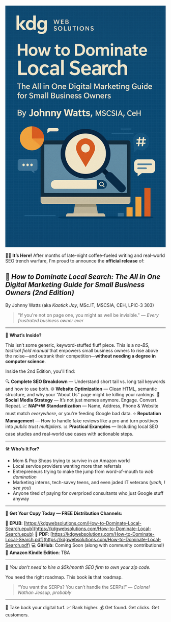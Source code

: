 ![How to Dominate Local Search](how-to-dominate-local-search.png)



🚨📢 **It’s Here!** After months of late-night coffee-fueled writing and real-world SEO trench warfare, I'm proud to announce the **official release** of:

## 📕 *How to Dominate Local Search: The All in One Digital Marketing Guide for Small Business Owners (2nd Edition)*

By Johnny Watts (aka *Kaotick Jay*, MSc.IT, MSCSIA, CEH, LPIC-3 303)

> "If you're not on page one, you might as well be invisible."
> — *Every frustrated business owner ever*

---

🎯 **What’s Inside?**

This isn’t some generic, keyword-stuffed fluff piece. This is a *no-BS, tactical field manual* that empowers small business owners to rise above the noise—and outrank their competition—**without needing a degree in computer science**.

Inside the 2nd Edition, you'll find:

🔍 **Complete SEO Breakdown** — Understand short tail vs. long tail keywords and how to use both.
🌐 **Website Optimization** — Clean HTML, semantic structure, and why your “About Us” page might be killing your rankings.
📱 **Social Media Strategy** — It’s not just memes anymore. Engage. Convert. Repeat.
📈 **NAP+W Standardization** — Name, Address, Phone & Website must match *everywhere*, or you're feeding Google bad data.
⭐ **Reputation Management** — How to handle fake reviews like a pro and turn positives into *public trust multipliers*.
📊 **Practical Examples** — Including local SEO case studies and real-world use cases with actionable steps.

---

🛠️ **Who’s It For?**

* Mom & Pop Shops trying to survive in an Amazon world
* Local service providers wanting more than referrals
* Entrepreneurs trying to make the jump from word-of-mouth to *web domination*
* Marketing interns, tech-savvy teens, and even jaded IT veterans (*yeah, I see you*)
* Anyone tired of paying for overpriced consultants who just Google stuff anyway

---

💾 **Get Your Copy Today — FREE Distribution Channels:**

📲 **EPUB**: [https://kdgwebsolutions.com/How-to-Dominate-Local-Search.epub](https://kdgwebsolutions.com/How-to-Dominate-Local-Search.epub)
📄 **PDF**: [https://kdgwebsolutions.com/How-to-Dominate-Local-Search.pdf](https://kdgwebsolutions.com/How-to-Dominate-Local-Search.pdf)
💻 **GitHub**: Coming Soon (along with community contributions!)
🛒 **Amazon Kindle Edition**: TBA

---

🧠 *You don’t need to hire a \$5k/month SEO firm to own your zip code.*

You need the right roadmap. This book **is** that roadmap.

> “You want the SERPs? You can’t handle the SERPs!” — *Colonel Nathan Jessup, probably*

---

👊 Take back your digital turf.
📈 Rank higher.
💰 Get found. Get clicks. Get customers.


